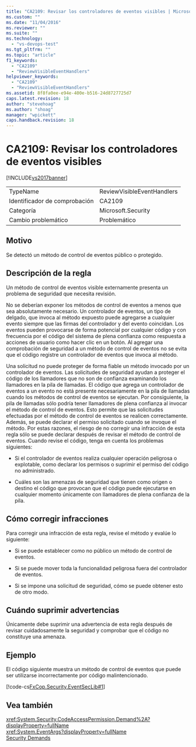 ```yaml
---
title: "CA2109: Revisar los controladores de eventos visibles | Microsoft Docs"
ms.custom: ""
ms.date: "11/04/2016"
ms.reviewer: ""
ms.suite: ""
ms.technology: 
  - "vs-devops-test"
ms.tgt_pltfrm: ""
ms.topic: "article"
f1_keywords: 
  - "CA2109"
  - "ReviewVisibleEventHandlers"
helpviewer_keywords: 
  - "CA2109"
  - "ReviewVisibleEventHandlers"
ms.assetid: 8f8fa0ee-e94e-400e-b516-24d8727725d7
caps.latest.revision: 18
author: "stevehoag"
ms.author: "shoag"
manager: "wpickett"
caps.handback.revision: 18
---
```

# CA2109: Revisar los controladores de eventos visibles
[!INCLUDE[vs2017banner](../code-quality/includes/vs2017banner.md)]

|||  
|-|-|  
|TypeName|ReviewVisibleEventHandlers|  
|Identificador de comprobación|CA2109|  
|Categoría|Microsoft.Security|  
|Cambio problemático|Problemático|  
  
## Motivo  
 Se detectó un método de control de eventos público o protegido.  
  
## Descripción de la regla  
 Un método de control de eventos visible externamente presenta un problema de seguridad que necesita revisión.  
  
 No se deberían exponer los métodos de control de eventos a menos que sea absolutamente necesario.  Un controlador de eventos, un tipo de delgado, que invoca al método expuesto puede agregarse a cualquier evento siempre que las firmas del controlador y del evento coincidan.  Los eventos pueden provocarse de forma potencial por cualquier código y con frecuencia por el código del sistema de plena confianza como respuesta a acciones de usuario como hacer clic en un botón.  Al agregar una comprobación de seguridad a un método de control de eventos no se evita que el código registre un controlador de eventos que invoca al método.  
  
 Una solicitud no puede proteger de forma fiable un método invocado por un controlador de eventos.  Las solicitudes de seguridad ayudan a proteger el código de los llamadores que no son de confianza examinando los llamadores en la pila de llamadas.  El código que agrega un controlador de eventos a un evento no está presente necesariamente en la pila de llamadas cuando los métodos de control de eventos se ejecutan.  Por consiguiente, la pila de llamadas sólo podría tener llamadores de plena confianza al invocar el método de control de eventos.  Esto permite que las solicitudes efectuadas por el método de control de eventos se realicen correctamente.  Además, se puede declarar el permiso solicitado cuando se invoque el método.  Por estas razones, el riesgo de no corregir una infracción de esta regla sólo se puede declarar después de revisar el método de control de eventos.  Cuando revise el código, tenga en cuenta los problemas siguientes:  
  
-   Si el controlador de eventos realiza cualquier operación peligrosa o explotable, como declarar los permisos o suprimir el permiso del código no administrado.  
  
-   Cuáles son las amenazas de seguridad que tienen como origen o destino el código que provocan que el código puede ejecutarse en cualquier momento únicamente con llamadores de plena confianza de la pila.  
  
## Cómo corregir infracciones  
 Para corregir una infracción de esta regla, revise el método y evalúe lo siguiente:  
  
-   Si se puede establecer como no público un método de control de eventos.  
  
-   Si se puede mover toda la funcionalidad peligrosa fuera del controlador de eventos.  
  
-   Si se impone una solicitud de seguridad, cómo se puede obtener esto de otro modo.  
  
## Cuándo suprimir advertencias  
 Únicamente debe suprimir una advertencia de esta regla después de revisar cuidadosamente la seguridad y comprobar que el código no constituye una amenaza.  
  
## Ejemplo  
 El código siguiente muestra un método de control de eventos que puede ser utilizarse incorrectamente por código malintencionado.  
  
 [!code-cs[FxCop.Security.EventSecLib#1](../code-quality/codesnippet/CSharp/ca2109-review-visible-event-handlers_1.cs)]  
  
## Vea también  
 <xref:System.Security.CodeAccessPermission.Demand%2A?displayProperty=fullName>   
 <xref:System.EventArgs?displayProperty=fullName>   
 [Security Demands](http://msdn.microsoft.com/es-es/324c14f8-54ff-494d-9fd1-bfd20962c8ba)